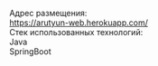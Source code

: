 Адрес размещения:\
https://arutyun-web.herokuapp.com/
\
Стек использованных технологий:\
Java\
SpringBoot
